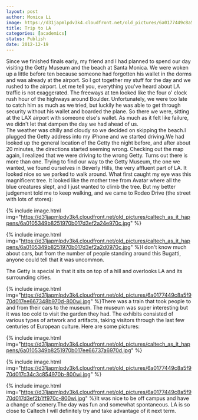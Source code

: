 ```yaml
---
layout: post
author: Monica Li
image: https://d31japmlpdv3k4.cloudfront.net/old_pictures/6a0177449c8a5f970d017d3ef2a8be970c-800wi.jpg
title: Trip to LA
categories: [academics]
status: Publish
date: 2012-12-19
---
```



<div id="yiv1999947911yui_3_7_2_15_1355816772458_39">Since we finished finals early, my friend and I had planned to spend our day visiting the Getty Museum and the beach at Santa Monica. We were woken up a little before ten because someone had forgotten his wallet in the dorms and was already at the airport. So I got together my stuff for the day and we rushed to the airport. Let me tell you, everything you've heard about LA traffic is not exaggerated. The freeways at ten looked like the four o' clock rush hour of the highways around Boulder. Unfortunately, we were too late to catch him as much as we tried, but luckily he was able to get through security without his wallet and boarded the plane. So there we were, sitting at the LAX airport with someone else's wallet. As much as it felt like failure, we didn't let that dampen the day we had ahead of us.

<div id="yiv1999947911yui_3_7_2_15_1355816772458_39">The weather was chilly and cloudy so we decided on skipping the beach.I plugged the Getty address into my iPhone and we started driving.We had looked up the general location of the Getty the night before, and after about 20 minutes, the directions started seeming wrong. Checking out the map again, I realized that we were driving to the wrong Getty. Turns out there is more than one. Trying to find our way to the Getty Museum, the one we wanted, we found ourselves in Beverly Hills, the very affluent part of LA. It looked nice so we parked to walk around. What first caught my eye was this magnificent tree. It looked like the mother tree from Avatar where all the blue creatures slept, and I just wanted to climb the tree. But my better judgement told me to keep walking, and we came to Rodeo Drive (the street with lots of stores):

<div id="yiv1999947911yui_3_7_2_15_1355816772458_39">


{% include image.html img="https://d31japmlpdv3k4.cloudfront.net/old_pictures/caltech_as_it_happens/6a0105349b8251970b017d3ef2a24e970c.jpg" %}


{% include image.html img="https://d31japmlpdv3k4.cloudfront.net/old_pictures/caltech_as_it_happens/6a0105349b8251970b017d3ef2a2d0970c.jpg" %}I don't know much about cars, but from the number of people standing around this Bugatti, anyone could tell that it was uncommon.

<div id="yiv1999947911yui_3_7_2_15_1355816772458_39">The Getty is special in that it sits on top of a hill and overlooks LA and its surrounding cities. 


{% include image.html img="https://d31japmlpdv3k4.cloudfront.net/old_pictures/6a0177449c8a5f970d017ee667348b970d-800wi.jpg" %}There was a train that took people to and from their cars to the museum. The museum was super interesting but it was too cold to visit the garden they had. The exhibits consisted of various types of artwork and artifacts, taking visitors through the last few centuries of European culture. Here are some pictures:


{% include image.html img="https://d31japmlpdv3k4.cloudfront.net/old_pictures/caltech_as_it_happens/6a0105349b8251970b017ee66737a6970d.jpg" %}


{% include image.html img="https://d31japmlpdv3k4.cloudfront.net/old_pictures/6a0177449c8a5f970d017c34c3c854970b-800wi.jpg" %}


{% include image.html img="https://d31japmlpdv3k4.cloudfront.net/old_pictures/6a0177449c8a5f970d017d3ef2b1ff970c-800wi.jpg" %}It was nice to be off campus and have a change of scenery.The day was fun and somewhat spontaneous. LA is so close to Caltech I will definitely try and take advantage of it next term.


